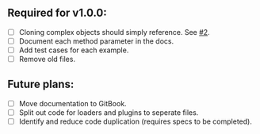 ## Required for v1.0.0:

- [ ] Cloning complex objects should simply reference. See [#2](https://github.com/lewie9021/webpack-configurator/issues/2).
- [ ] Document each method parameter in the docs.
- [ ] Add test cases for each example.
- [ ] Remove old files.

## Future plans:

- [ ] Move documentation to GitBook.
- [ ] Split out code for loaders and plugins to seperate files.
- [ ] Identify and reduce code duplication (requires specs to be completed).
